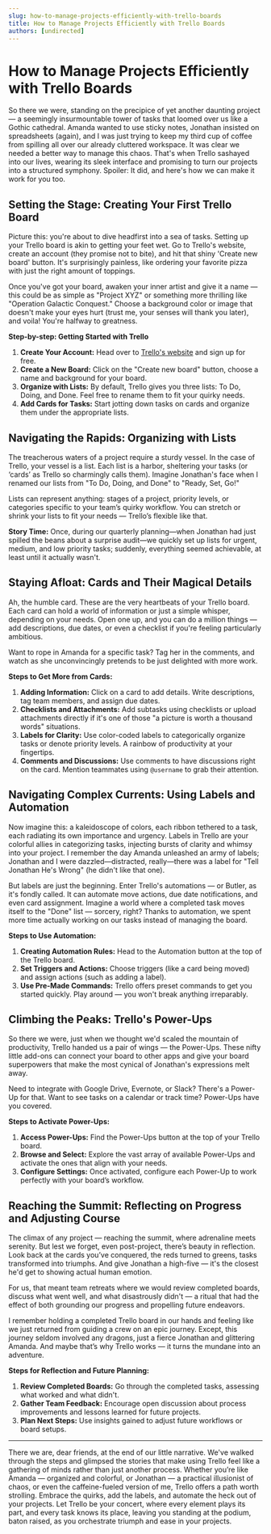 ```yaml
---
slug: how-to-manage-projects-efficiently-with-trello-boards
title: How to Manage Projects Efficiently with Trello Boards
authors: [undirected]
---
```



# How to Manage Projects Efficiently with Trello Boards

So there we were, standing on the precipice of yet another daunting project — a seemingly insurmountable tower of tasks that loomed over us like a Gothic cathedral. Amanda wanted to use sticky notes, Jonathan insisted on spreadsheets (again), and I was just trying to keep my third cup of coffee from spilling all over our already cluttered workspace. It was clear we needed a better way to manage this chaos. That's when Trello sashayed into our lives, wearing its sleek interface and promising to turn our projects into a structured symphony. Spoiler: It did, and here's how we can make it work for you too.

## Setting the Stage: Creating Your First Trello Board

Picture this: you're about to dive headfirst into a sea of tasks. Setting up your Trello board is akin to getting your feet wet. Go to Trello's website, create an account (they promise not to bite), and hit that shiny 'Create new board' button. It's surprisingly painless, like ordering your favorite pizza with just the right amount of toppings.

Once you've got your board, awaken your inner artist and give it a name — this could be as simple as "Project XYZ" or something more thrilling like "Operation Galactic Conquest." Choose a background color or image that doesn't make your eyes hurt (trust me, your senses will thank you later), and voila! You're halfway to greatness.

**Step-by-step: Getting Started with Trello**

1. **Create Your Account:** Head over to [Trello's website](https://trello.com) and sign up for free.
2. **Create a New Board:** Click on the "Create new board" button, choose a name and background for your board.
3. **Organize with Lists:** By default, Trello gives you three lists: To Do, Doing, and Done. Feel free to rename them to fit your quirky needs.
4. **Add Cards for Tasks:** Start jotting down tasks on cards and organize them under the appropriate lists.

## Navigating the Rapids: Organizing with Lists

The treacherous waters of a project require a sturdy vessel. In the case of Trello, your vessel is a list. Each list is a harbor, sheltering your tasks (or ‘cards’ as Trello so charmingly calls them). Imagine Jonathan's face when I renamed our lists from "To Do, Doing, and Done" to "Ready, Set, Go!"

Lists can represent anything: stages of a project, priority levels, or categories specific to your team’s quirky workflow. You can stretch or shrink your lists to fit your needs — Trello’s flexible like that.

**Story Time:** Once, during our quarterly planning—when Jonathan had just spilled the beans about a surprise audit—we quickly set up lists for urgent, medium, and low priority tasks; suddenly, everything seemed achievable, at least until it actually wasn't.

## Staying Afloat: Cards and Their Magical Details

Ah, the humble card. These are the very heartbeats of your Trello board. Each card can hold a world of information or just a simple whisper, depending on your needs. Open one up, and you can do a million things — add descriptions, due dates, or even a checklist if you're feeling particularly ambitious.

Want to rope in Amanda for a specific task? Tag her in the comments, and watch as she unconvincingly pretends to be just delighted with more work.

**Steps to Get More from Cards:**

1. **Adding Information:** Click on a card to add details. Write descriptions, tag team members, and assign due dates.
2. **Checklists and Attachments:** Add subtasks using checklists or upload attachments directly if it's one of those "a picture is worth a thousand words" situations.
3. **Labels for Clarity:** Use color-coded labels to categorically organize tasks or denote priority levels. A rainbow of productivity at your fingertips.
4. **Comments and Discussions:** Use comments to have discussions right on the card. Mention teammates using `@username` to grab their attention.

## Navigating Complex Currents: Using Labels and Automation

Now imagine this: a kaleidoscope of colors, each ribbon tethered to a task, each radiating its own importance and urgency. Labels in Trello are your colorful allies in categorizing tasks, injecting bursts of clarity and whimsy into your project. I remember the day Amanda unleashed an army of labels; Jonathan and I were dazzled—distracted, really—there was a label for "Tell Jonathan He's Wrong" (he didn't like that one).

But labels are just the beginning. Enter Trello's automations — or Butler, as it's fondly called. It can automate move actions, due date notifications, and even card assignment. Imagine a world where a completed task moves itself to the "Done" list — sorcery, right? Thanks to automation, we spent more time actually working on our tasks instead of managing the board.

**Steps to Use Automation:**

1. **Creating Automation Rules:** Head to the Automation button at the top of the Trello board.
2. **Set Triggers and Actions:** Choose triggers (like a card being moved) and assign actions (such as adding a label).
3. **Use Pre-Made Commands:** Trello offers preset commands to get you started quickly. Play around — you won't break anything irreparably.

## Climbing the Peaks: Trello's Power-Ups

So there we were, just when we thought we'd scaled the mountain of productivity, Trello handed us a pair of wings — the Power-Ups. These nifty little add-ons can connect your board to other apps and give your board superpowers that make the most cynical of Jonathan's expressions melt away.

Need to integrate with Google Drive, Evernote, or Slack? There's a Power-Up for that. Want to see tasks on a calendar or track time? Power-Ups have you covered.

**Steps to Activate Power-Ups:**

1. **Access Power-Ups:** Find the Power-Ups button at the top of your Trello board.
2. **Browse and Select:** Explore the vast array of available Power-Ups and activate the ones that align with your needs.
3. **Configure Settings:** Once activated, configure each Power-Up to work perfectly with your board’s workflow.

## Reaching the Summit: Reflecting on Progress and Adjusting Course

The climax of any project — reaching the summit, where adrenaline meets serenity. But lest we forget, even post-project, there’s beauty in reflection. Look back at the cards you’ve conquered, the reds turned to greens, tasks transformed into triumphs. And give Jonathan a high-five — it's the closest he'd get to showing actual human emotion.

For us, that meant team retreats where we would review completed boards, discuss what went well, and what disastrously didn't — a ritual that had the effect of both grounding our progress and propelling future endeavors.

I remember holding a completed Trello board in our hands and feeling like we just returned from guiding a crew on an epic journey. Except, this journey seldom involved any dragons, just a fierce Jonathan and glittering Amanda. And maybe that’s why Trello works — it turns the mundane into an adventure.

**Steps for Reflection and Future Planning:**

1. **Review Completed Boards:** Go through the completed tasks, assessing what worked and what didn't.
2. **Gather Team Feedback:** Encourage open discussion about process improvements and lessons learned for future projects.
3. **Plan Next Steps:** Use insights gained to adjust future workflows or board setups.

---

There we are, dear friends, at the end of our little narrative. We've walked through the steps and glimpsed the stories that make using Trello feel like a gathering of minds rather than just another process. Whether you’re like Amanda — organized and colorful, or Jonathan — a practical illusionist of chaos, or even the caffeine-fueled version of me, Trello offers a path worth strolling. Embrace the quirks, add the labels, and automate the heck out of your projects. Let Trello be your concert, where every element plays its part, and every task knows its place, leaving you standing at the podium, baton raised, as you orchestrate triumph and ease in your projects.